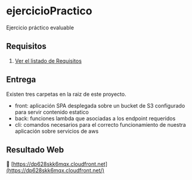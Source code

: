 # ejercicioPractico
Ejercicio práctico evaluable

## Requisitos
1. [Ver el listado de Requisitos](https://github.com/ServerlessTrIT/practica-final-aws-franvalverde/blob/master/REQUERIMENTS.md)

## Entrega

Existen tres carpetas en la raiz de este proyecto.
- front: aplicación SPA desplegada sobre un bucket de S3 configurado para servir contenido estatico
- back: funciones lambda que asociadas a los endpoint requeridos
- cli: comandos necesarios para el correcto funcionamiento de nuestra aplicación sobre servicios de aws

## Resultado Web

🔗 [https://dp628skk6mqx.cloudfront.net](https://dp628skk6mqx.cloudfront.net/)